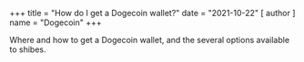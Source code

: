 +++
title = "How do I get a Dogecoin wallet?"
date = "2021-10-22"
[ author ]
  name = "Dogecoin"
+++
 
Where and how to get a Dogecoin wallet, and the several options available to shibes.
